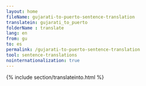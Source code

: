 ```yaml
---
layout: home
fileName: gujarati-to-puerto-sentence-translation
translatein: gujarati_to_puerto
folderName : translate
lang: en
from: gu
to: es
permalink: /gujarati-to-puerto-sentence-translation
tool: sentence-translations
nointernationalization: true
---
```

{% include section/translateinto.html %}
